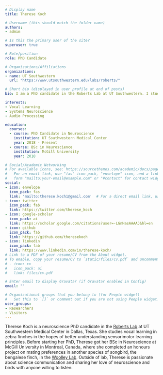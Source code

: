 ```yaml
---
# Display name
title: Therese Koch

# Username (this should match the folder name)
authors:
- admin

# Is this the primary user of the site?
superuser: true

# Role/position
role: PhD Candidate

# Organizations/Affiliations
organizations:
- name: UT Southwestern
  url: "https://www.utsouthwestern.edu/labs/roberts/"

# Short bio (displayed in user profile at end of posts)
bio: I am a PhD candidate in the Roberts Lab at UT Southwestern. I study neural circuits underlying song learning in zebra finches, and develop software tools for song analysis. 

interests:
- Vocal Learning
- Systems Neuroscience
- Audio Processing

education:
  courses:
  - course: PhD Candidate in Neuroscience
    institution: UT Southwestern Medical Center
    year: 2018 - Present
  - course: BSc in Neuroscience
    institution: McGill University
    year: 2018

# Social/Academic Networking
# For available icons, see: https://sourcethemes.com/academic/docs/page-builder/#icons
#   For an email link, use "fas" icon pack, "envelope" icon, and a link in the
#   form "mailto:your-email@example.com" or "#contact" for contact widget.
social:
- icon: envelope
  icon_pack: fas
  link: 'mailto:therese.koch1@gmail.com'  # For a direct email link, use "mailto:test@example.org".
- icon: twitter
  icon_pack: fab
  link: https://twitter.com/therese_koch
- icon: google-scholar
  icon_pack: ai
  link: https://scholar.google.com/citations?user=-LGnHasAAAAJ&hl=en
- icon: github
  icon_pack: fab
  link: https://github.com/theresekoch
- icon: linkedin
  icon_pack: fab
  link: https://www.linkedin.com/in/therese-koch/
# Link to a PDF of your resume/CV from the About widget.
# To enable, copy your resume/CV to `static/files/cv.pdf` and uncomment the lines below.
# - icon: cv
#   icon_pack: ai
#   link: files/cv.pdf

# Enter email to display Gravatar (if Gravatar enabled in Config)
email: ""

# Organizational groups that you belong to (for People widget)
#   Set this to `[]` or comment out if you are not using People widget.
user_groups:
- Researchers
- Visitors
---
```


Therese Koch is a neuroscience PhD candidate in the [Roberts Lab](https://www.utsouthwestern.edu/labs/roberts/) at UT Southwestern Medical Center in Dallas, Texas. She studies vocal learning in zebra finches in the hopes of better understanding sensorimotor learning principles. Before starting her PhD, Therese got her BSc in Neuroscience at McGill University in Montreal, Canada, where she completed an honours project on mating preferences in another species of songbird, the bengalese finch, in the [Woolley Lab](https://sarahwoolleylab.wordpress.com/). Outside of lab, Therese is passionate about science communication and sharing her love of neuroscience and birds with anyone willing to listen. 
